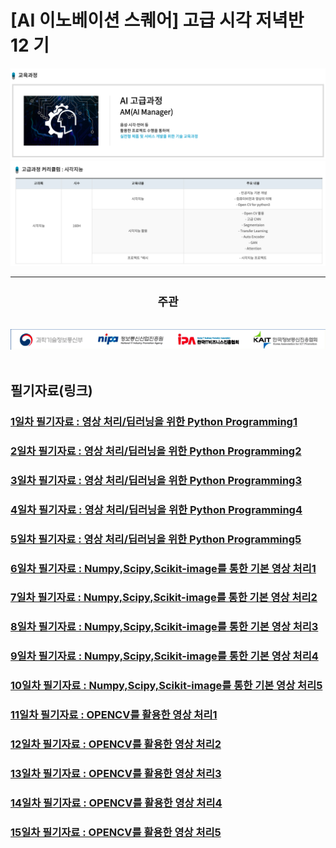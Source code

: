 # [AI 이노베이션 스퀘어] 고급 시각 저녁반 12 기

<img src='img/basic.png' />

<img src='img/table.png' />

---
<div align="center">
  <h2 style='font-weight: bold; font-size:18px;'>주관</h2>
  <a href='https://www.msit.go.kr/web/main/main.do'>
  </a>
  &nbsp;&nbsp;&nbsp;
  <a href='https://ai.koipa.or.kr/'>
    <img src='img/org.png' />
  </a>
</div>
<br/>


## 필기자료(링크)
 
### [1일차 필기자료 : 영상 처리/딥러닝을 위한 Python Programming1](https://github.com/hysKim1/AI_Vision/blob/master/200901_12기_고급시각반.ipynb)
### [2일차 필기자료 : 영상 처리/딥러닝을 위한 Python Programming2](https://github.com/hysKim1/AI_Vision/blob/master/200902_12기_고급시각반.ipynb)
### [3일차 필기자료 : 영상 처리/딥러닝을 위한 Python Programming3]()
### [4일차 필기자료 : 영상 처리/딥러닝을 위한 Python Programming4]()
### [5일차 필기자료 : 영상 처리/딥러닝을 위한 Python Programming5]()
### [6일차 필기자료 : Numpy,Scipy,Scikit-image를 통한 기본 영상 처리1]()
### [7일차 필기자료 : Numpy,Scipy,Scikit-image를 통한 기본 영상 처리2]()
### [8일차 필기자료 : Numpy,Scipy,Scikit-image를 통한 기본 영상 처리3]()
### [9일차 필기자료 : Numpy,Scipy,Scikit-image를 통한 기본 영상 처리4]()
### [10일차 필기자료 : Numpy,Scipy,Scikit-image를 통한 기본 영상 처리5]()
### [11일차 필기자료 : OPENCV를 활용한 영상 처리1]()
### [12일차 필기자료 : OPENCV를 활용한 영상 처리2]()
### [13일차 필기자료 : OPENCV를 활용한 영상 처리3]()
### [14일차 필기자료 : OPENCV를 활용한 영상 처리4]()
### [15일차 필기자료 : OPENCV를 활용한 영상 처리5]()
